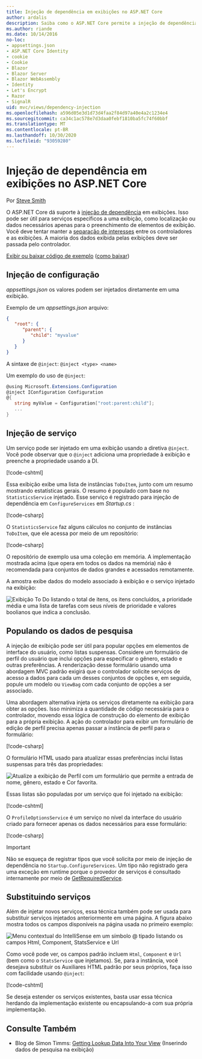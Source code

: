 ```yaml
---
title: Injeção de dependência em exibições no ASP.NET Core
author: ardalis
description: Saiba como o ASP.NET Core permite a injeção de dependência em exibições do MVC.
ms.author: riande
ms.date: 10/14/2016
no-loc:
- appsettings.json
- ASP.NET Core Identity
- cookie
- Cookie
- Blazor
- Blazor Server
- Blazor WebAssembly
- Identity
- Let's Encrypt
- Razor
- SignalR
uid: mvc/views/dependency-injection
ms.openlocfilehash: a596d05e3d1d73d4faa2f84d97a40e4a2c1234e4
ms.sourcegitcommit: ca34c1ac578e7d3daa0febf1810ba5fc74f60bbf
ms.translationtype: MT
ms.contentlocale: pt-BR
ms.lasthandoff: 10/30/2020
ms.locfileid: "93059280"
---
```

# <a name="dependency-injection-into-views-in-aspnet-core"></a>Injeção de dependência em exibições no ASP.NET Core

Por [Steve Smith](https://ardalis.com/)

O ASP.NET Core dá suporte à [injeção de dependência](xref:fundamentals/dependency-injection) em exibições. Isso pode ser útil para serviços específicos a uma exibição, como localização ou dados necessários apenas para o preenchimento de elementos de exibição. Você deve tentar manter a [separação de interesses](/dotnet/standard/modern-web-apps-azure-architecture/architectural-principles#separation-of-concerns) entre os controladores e as exibições. A maioria dos dados exibida pelas exibições deve ser passada pelo controlador.

[Exibir ou baixar código de exemplo](https://github.com/dotnet/AspNetCore.Docs/tree/master/aspnetcore/mvc/views/dependency-injection/sample) ([como baixar](xref:index#how-to-download-a-sample))

## <a name="configuration-injection"></a>Injeção de configuração

*appsettings.json* os valores podem ser injetados diretamente em uma exibição.

Exemplo de um *appsettings.json* arquivo:

```json
{
   "root": {
      "parent": {
         "child": "myvalue"
      }
   }
}
```

A sintaxe de `@inject`: `@inject <type> <name>`

Um exemplo do uso de `@inject`:

```csharp
@using Microsoft.Extensions.Configuration
@inject IConfiguration Configuration
@{
   string myValue = Configuration["root:parent:child"];
   ...
}
```

## <a name="service-injection"></a>Injeção de serviço

Um serviço pode ser injetado em uma exibição usando a diretiva `@inject`. Você pode observar que o `@inject` adiciona uma propriedade à exibição e preenche a propriedade usando a DI.

[!code-cshtml[](../../mvc/views/dependency-injection/sample/src/ViewInjectSample/Views/ToDo/Index.cshtml?highlight=4,5,15,16,17)]

Essa exibição exibe uma lista de instâncias `ToDoItem`, junto com um resumo mostrando estatísticas gerais. O resumo é populado com base no `StatisticsService` injetado. Esse serviço é registrado para injeção de dependência em `ConfigureServices` em *Startup.cs* :

[!code-csharp[](../../mvc/views/dependency-injection/sample/src/ViewInjectSample/Startup.cs?highlight=6,7&range=15-22)]

O `StatisticsService` faz alguns cálculos no conjunto de instâncias `ToDoItem`, que ele acessa por meio de um repositório:

[!code-csharp[](../../mvc/views/dependency-injection/sample/src/ViewInjectSample/Model/Services/StatisticsService.cs?highlight=15,20,25)]

O repositório de exemplo usa uma coleção em memória. A implementação mostrada acima (que opera em todos os dados na memória) não é recomendada para conjuntos de dados grandes e acessados remotamente.

A amostra exibe dados do modelo associado à exibição e o serviço injetado na exibição:

![Exibição To Do listando o total de itens, os itens concluídos, a prioridade média e uma lista de tarefas com seus níveis de prioridade e valores boolianos que indica a conclusão.](dependency-injection/_static/screenshot.png)

## <a name="populating-lookup-data"></a>Populando os dados de pesquisa

A injeção de exibição pode ser útil para popular opções em elementos de interface do usuário, como listas suspensas. Considere um formulário de perfil do usuário que inclui opções para especificar o gênero, estado e outras preferências. A renderização desse formulário usando uma abordagem MVC padrão exigirá que o controlador solicite serviços de acesso a dados para cada um desses conjuntos de opções e, em seguida, popule um modelo ou `ViewBag` com cada conjunto de opções a ser associado.

Uma abordagem alternativa injeta os serviços diretamente na exibição para obter as opções. Isso minimiza a quantidade de código necessária para o controlador, movendo essa lógica de construção do elemento de exibição para a própria exibição. A ação do controlador para exibir um formulário de edição de perfil precisa apenas passar a instância de perfil para o formulário:

[!code-csharp[](../../mvc/views/dependency-injection/sample/src/ViewInjectSample/Controllers/ProfileController.cs?highlight=9,19)]

O formulário HTML usado para atualizar essas preferências inclui listas suspensas para três das propriedades:

![Atualize a exibição de Perfil com um formulário que permite a entrada de nome, gênero, estado e Cor favorita.](dependency-injection/_static/updateprofile.png)

Essas listas são populadas por um serviço que foi injetado na exibição:

[!code-cshtml[](../../mvc/views/dependency-injection/sample/src/ViewInjectSample/Views/Profile/Index.cshtml?highlight=4,16,17,21,22,26,27)]

O `ProfileOptionsService` é um serviço no nível da interface do usuário criado para fornecer apenas os dados necessários para esse formulário:

[!code-csharp[](../../mvc/views/dependency-injection/sample/src/ViewInjectSample/Model/Services/ProfileOptionsService.cs?highlight=7,13,24)]

> [!IMPORTANT]
> Não se esqueça de registrar tipos que você solicita por meio de injeção de dependência no `Startup.ConfigureServices`. Um tipo não registrado gera uma exceção em runtime porque o provedor de serviços é consultado internamente por meio de [GetRequiredService](/dotnet/api/microsoft.extensions.dependencyinjection.serviceproviderserviceextensions.getrequiredservice).

## <a name="overriding-services"></a>Substituindo serviços

Além de injetar novos serviços, essa técnica também pode ser usada para substituir serviços injetados anteriormente em uma página. A figura abaixo mostra todos os campos disponíveis na página usada no primeiro exemplo:

![Menu contextual do IntelliSense em um símbolo @ tipado listando os campos Html, Component, StatsService e Url](dependency-injection/_static/razor-fields.png)

Como você pode ver, os campos padrão incluem `Html`, `Component` e `Url` (bem como o `StatsService` que injetamos). Se, para a instância, você desejava substituir os Auxiliares HTML padrão por seus próprios, faça isso com facilidade usando `@inject`:

[!code-cshtml[](../../mvc/views/dependency-injection/sample/src/ViewInjectSample/Views/Helper/Index.cshtml?highlight=3,11)]

Se deseja estender os serviços existentes, basta usar essa técnica herdando da implementação existente ou encapsulando-a com sua própria implementação.

## <a name="see-also"></a>Consulte Também

* Blog de Simon Timms: [Getting Lookup Data Into Your View](https://blog.simontimms.com/2015/06/09/getting-lookup-data-into-you-view/) (Inserindo dados de pesquisa na exibição)
